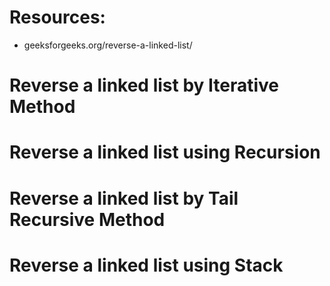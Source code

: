 # Resources:
- geeksforgeeks.org/reverse-a-linked-list/

# Reverse a linked list by Iterative Method
# Reverse a linked list using Recursion
# Reverse a linked list by Tail Recursive Method
# Reverse a linked list using Stack